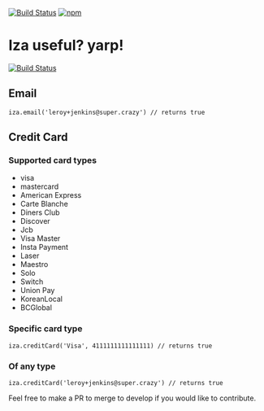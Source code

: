 [![Build Status](https://travis-ci.org/BelfordZ/Iza.svg?branch=master)](https://travis-ci.org/BelfordZ/Iza)
[![npm](https://img.shields.io/npm/dt/express.svg)](https://www.npmjs.com/package/iza)


# Iza useful? yarp!
[![Build Status](https://travis-ci.org/BelfordZ/Iza.svg?branch=master)](https://travis-ci.org/BelfordZ/Iza)


## Email
```
iza.email('leroy+jenkins@super.crazy') // returns true

```

## Credit Card
### Supported card types
 - visa
 - mastercard
 - American Express
 - Carte Blanche
 - Diners Club
 - Discover
 - Jcb
 - Visa Master
 - Insta Payment
 - Laser
 - Maestro
 - Solo
 - Switch
 - Union Pay
 - KoreanLocal
 - BCGlobal


### Specific card type
```
iza.creditCard('Visa', 4111111111111111) // returns true
```

### Of any type
```
iza.creditCard('leroy+jenkins@super.crazy') // returns true
```

Feel free to make a PR to merge to develop if you would like to contribute.
